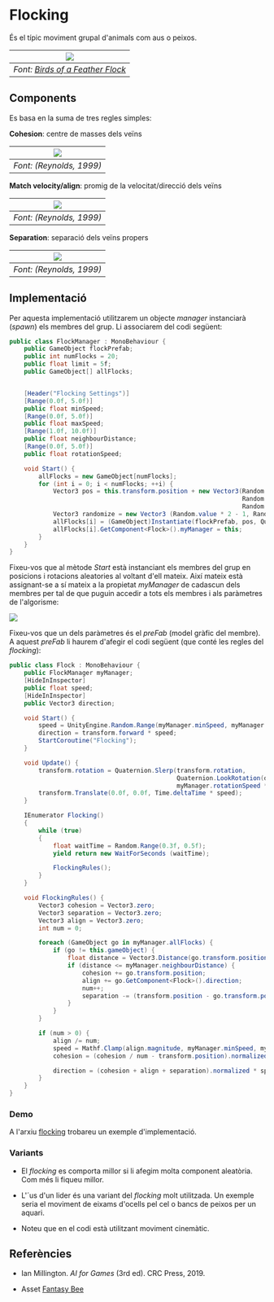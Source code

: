 # Flocking

És el típic moviment grupal d'animals com aus o peixos.

|![](figures/birds.jpg)|
|:--:| 
| *Font: [Birds of a Feather Flock](https://blogs.unimelb.edu.au/sciencecommunication/2014/09/06/birdphysics/)* |

## Components

Es basa en la suma de tres regles simples:

**Cohesion**: centre de masses dels veïns

|![](figures/cohesion.gif)|
|:--:|
| *Font: (Reynolds, 1999)* |

**Match velocity/align**: promig de la velocitat/direcció dels veïns

|![](figures/alignment.gif)|
|:--:|
| *Font: (Reynolds, 1999)* |

**Separation**: separació dels veïns propers

|![](figures/separation.gif)|
|:--:| 
| *Font: (Reynolds, 1999)* |

## Implementació

Per aquesta implementació utilitzarem un objecte *manager* instanciarà (*spawn*) els membres del grup. Li associarem del codi següent: 

```C#
public class FlockManager : MonoBehaviour {
    public GameObject flockPrefab;
    public int numFlocks = 20;
    public float limit = 5f;
    public GameObject[] allFlocks;


    [Header("Flocking Settings")]
    [Range(0.0f, 5.0f)]
    public float minSpeed;
    [Range(0.0f, 5.0f)]
    public float maxSpeed;
    [Range(1.0f, 10.0f)]
    public float neighbourDistance;
    [Range(0.0f, 5.0f)]
    public float rotationSpeed;

    void Start() {
        allFlocks = new GameObject[numFlocks];
        for (int i = 0; i < numFlocks; ++i) {
            Vector3 pos = this.transform.position + new Vector3(Random.Range(-limit, limit),
                                                                Random.Range(-limit, limit),
                                                                Random.Range(-limit, limit));
            Vector3 randomize = new Vector3 (Random.value * 2 - 1, Random.value * 2 - 1, Random.value * 2 - 1);
            allFlocks[i] = (GameObject)Instantiate(flockPrefab, pos, Quaternion.LookRotation(randomize));
            allFlocks[i].GetComponent<Flock>().myManager = this;
        }
    }
}
```

Fixeu-vos que al mètode *Start* està instanciant els membres del grup en posicions i rotacions aleatories al voltant d'ell mateix. Així mateix està assignant-se a sí mateix a la propietat *myManager* de cadascun dels membres per tal de que puguin accedir a tots els membres i als paràmetres de l'algorisme:

![](figures/flockingManager.png)

Fixeu-vos que un dels paràmetres és el *preFab* (model gràfic del membre). A aquest *preFab* li haurem d'afegir el codi següent (que conté les regles del *flocking*):

```C#
public class Flock : MonoBehaviour {
    public FlockManager myManager;
    [HideInInspector]
    public float speed;
    [HideInInspector]
    public Vector3 direction;

    void Start() {
        speed = UnityEngine.Random.Range(myManager.minSpeed, myManager.maxSpeed);
        direction = transform.forward * speed;
        StartCoroutine("Flocking");
    }

    void Update() {
        transform.rotation = Quaternion.Slerp(transform.rotation,
                                              Quaternion.LookRotation(direction),
                                              myManager.rotationSpeed * Time.deltaTime);
        transform.Translate(0.0f, 0.0f, Time.deltaTime * speed);
    }

    IEnumerator Flocking()
    {
        while (true)
        {
            float waitTime = Random.Range(0.3f, 0.5f);
            yield return new WaitForSeconds (waitTime);

            FlockingRules();
        }
    }

    void FlockingRules() {
        Vector3 cohesion = Vector3.zero;
        Vector3 separation = Vector3.zero;
        Vector3 align = Vector3.zero;
        int num = 0;

        foreach (GameObject go in myManager.allFlocks) {
            if (go != this.gameObject) {
                float distance = Vector3.Distance(go.transform.position, transform.position);
                if (distance <= myManager.neighbourDistance) {
                    cohesion += go.transform.position;
                    align += go.GetComponent<Flock>().direction;
                    num++;
                    separation -= (transform.position - go.transform.position) / (distance * distance);
                }
            }
        }

        if (num > 0) {
            align /= num;
            speed = Mathf.Clamp(align.magnitude, myManager.minSpeed, myManager.maxSpeed);
            cohesion = (cohesion / num - transform.position).normalized * speed;

            direction = (cohesion + align + separation).normalized * speed;
        }
    }
}
```

### Demo

A l'arxiu [flocking](demos/flocking.unitypackage) trobareu un exemple d'implementació.

### Variants

- El *flocking* es comporta millor si li afegim molta component aleatòria. Com més li fiqueu millor.

- L'´us d'un lider és una variant del *flocking* molt utilitzada. Un exemple seria el moviment de eixams d'ocells pel cel o bancs de peixos per un aquari.

- Noteu que en el codi està utilitzant moviment cinemàtic.

## Referències

- Ian Millington. *AI for Games* (3rd ed). CRC Press, 2019.

- Asset [Fantasy Bee](https://assetstore.unity.com/packages/3d/characters/animals/fantasy-bee-135487)


